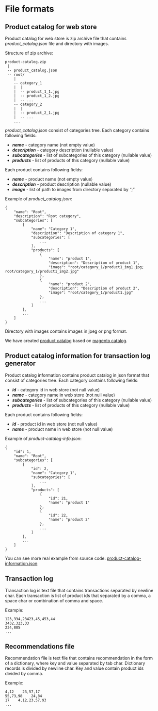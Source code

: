 File formats
============

Product catalog for web store
-----------------------------

Product catalog for web store is zip archive file that contains *product_catalog.json* file and directory with images.

Structure of zip archive:

    product-catalog.zip
     |
     -- product_catalog.json
     -- root/
        |
        -- category_1
        |  |
        |  -- product_1_1.jpg
        |  -- product_1_2.jpg
        |  -- ...
        -- category_2
        |  |
        |  -- product_2_1.jpg
        |  -- ...
        ...


*product_catalog.json* consist of categories tree.
Each category contains following fields:

 - **_name_** - category name (not empty value)
 - **_description_** - category description (nullable value)
 - **_subcategories_** - list of subcategories of this category (nullable value)
 - **_products_** - list of products of this category (nullable value)

Each product contains following fields:

 - **_name_** - product name (not empty value)
 - **_description_** - product description (nullable value)
 - **_image_** - list of path to images from directory separated by “;”


Example of *product_catalog.json*:

    {
        "name": "Root",
        "description": "Root category",
        "subcategories": [
            {
                "name": "Category 1",
                "description": "Description of category 1",
                "subcategories": [
                    ...
                ],
                "products": [
                    {
                        "name": "product 1",
                        "description": "Description of product 1",
                        "image": "root/category_1/product1_img1.jpg; root/category_1/product1_img2.jpg"
                    },
                    {
                        "name": "product 2",
                        "description": "Description of product 2",
                        "image": "root/category_1/product1.jpg"
                    },
                    ...
                ]
            },
            ...
        ]
    }

Directory with images contains images in jpeg or png format.

We have created [product catalog](https://s3.amazonaws.com/gd-bask/magento_catalog.zip) based on
[magento catalog](http://www.magentocommerce.com/knowledge-base/entry/installing-the-sample-data-for-magento).


Product catalog information for transaction log generator
---------------------------------------------------------

Product catalog information contains product catalog in json format that consist of categories tree.
Each category contains following fields:

 - **_id_** - category id in web store (not null value)
 - **_name_** - category name in web store (not null value)
 - **_subcategories_** - list of subcategories of this category (nullable value)
 - **_products_** - list of products of this category (nullable value)


Each product contains following fields:

 - **_id_** - product id in web store (not null value)
 - **_name_** - product name in web store (not null value)

Example of *product-catalog-info.json*:

    {
        "id": 1,
        "name": "Root",
        "subcategories": [
            {
                "id": 2,
                "name": "Category 1",
                "subcategories": [
                    ...
                ],
                "products": [
                    {
                        "id": 21,
                        "name": "product 1"
                    },
                    {
                        "id": 22,
                        "name": "product 2"
                    },
                    ...
                ]
            },
            ...
        ]
    }

You can see more real example from source code:
[product-catalog-information.json](../maven_projects/dataset-generator/src/main/resources/product-catalog.json)


Transaction log
---------------

Transaction log is text file that contains transactions separated by newline char.
Each transaction is list of product ids that separated by a comma, a space char or combination of comma and space.

Example:

    123,334,23423,45,453,44
    3432,323,33
    234,885
    ...


Recommendations file
--------------------

Recommendation file is text file that contains recommendation in the form of a dictionary,
where key and value separated by tab char. Dictionary records is divided by newline char.
Key and value contain product ids divided by comma.

Example:

    4,12    23,57,17
    55,73,98    24,84
    17    4,12,23,57,93
    ...
